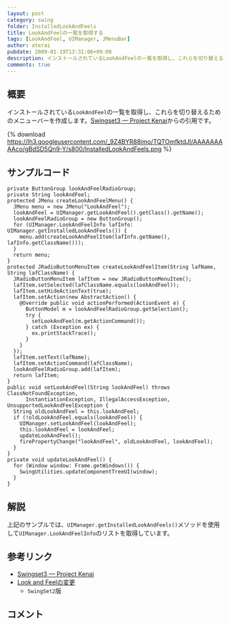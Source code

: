 ```yaml
---
layout: post
category: swing
folder: InstalledLookAndFeels
title: LookAndFeelの一覧を取得する
tags: [LookAndFeel, UIManager, JMenuBar]
author: aterai
pubdate: 2009-01-19T13:31:06+09:00
description: インストールされているLookAndFeelの一覧を取得し、これらを切り替えるためのメニューバーを作成します。
comments: true
---
```

## 概要
インストールされている`LookAndFeel`の一覧を取得し、これらを切り替えるためのメニューバーを作成します。[Swingset3 — Project Kenai](https://java.net/projects/Swingset3)からの引用です。

{% download https://lh3.googleusercontent.com/_9Z4BYR88imo/TQTOmfktdJI/AAAAAAAAAco/gBdSD5Qn9-Y/s800/InstalledLookAndFeels.png %}

## サンプルコード
<pre class="prettyprint"><code>private ButtonGroup lookAndFeelRadioGroup;
private String lookAndFeel;
protected JMenu createLookAndFeelMenu() {
  JMenu menu = new JMenu("LookAndFeel");
  lookAndFeel = UIManager.getLookAndFeel().getClass().getName();
  lookAndFeelRadioGroup = new ButtonGroup();
  for (UIManager.LookAndFeelInfo lafInfo: UIManager.getInstalledLookAndFeels()) {
    menu.add(createLookAndFeelItem(lafInfo.getName(), lafInfo.getClassName()));
  }
  return menu;
}
protected JRadioButtonMenuItem createLookAndFeelItem(String lafName, String lafClassName) {
  JRadioButtonMenuItem lafItem = new JRadioButtonMenuItem();
  lafItem.setSelected(lafClassName.equals(lookAndFeel));
  lafItem.setHideActionText(true);
  lafItem.setAction(new AbstractAction() {
    @Override public void actionPerformed(ActionEvent e) {
      ButtonModel m = lookAndFeelRadioGroup.getSelection();
      try {
        setLookAndFeel(m.getActionCommand());
      } catch (Exception ex) {
        ex.printStackTrace();
      }
    }
  });
  lafItem.setText(lafName);
  lafItem.setActionCommand(lafClassName);
  lookAndFeelRadioGroup.add(lafItem);
  return lafItem;
}
public void setLookAndFeel(String lookAndFeel) throws ClassNotFoundException,
      InstantiationException, IllegalAccessException, UnsupportedLookAndFeelException {
  String oldLookAndFeel = this.lookAndFeel;
  if (!oldLookAndFeel.equals(lookAndFeel)) {
    UIManager.setLookAndFeel(lookAndFeel);
    this.lookAndFeel = lookAndFeel;
    updateLookAndFeel();
    firePropertyChange("lookAndFeel", oldLookAndFeel, lookAndFeel);
  }
}
private void updateLookAndFeel() {
  for (Window window: Frame.getWindows()) {
    SwingUtilities.updateComponentTreeUI(window);
  }
}
</code></pre>

## 解説
上記のサンプルでは、`UIManager.getInstalledLookAndFeels()`メソッドを使用して`UIManager.LookAndFeelInfo`のリストを取得しています。

## 参考リンク
- [Swingset3 — Project Kenai](https://java.net/projects/Swingset3)
- [Look and Feelの変更](http://ateraimemo.com/Swing/LookAndFeel.html)
    - `SwingSet2`版

<!-- dummy comment line for breaking list -->

## コメント
